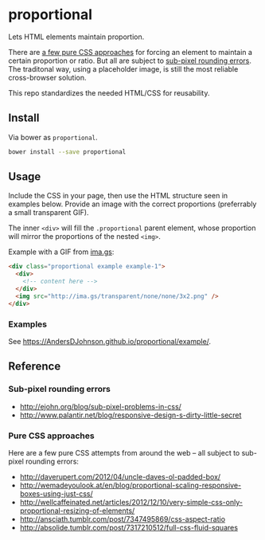 proportional
============

Lets HTML elements maintain proportion.

There are [a few pure CSS approaches](#pure-css-approaches) for forcing an element to maintain a certain proportion or ratio.
But all are subject to [sub-pixel rounding errors](#sub-pixel-rounding-errors).
The traditonal way, using a placeholder image, is still the most reliable cross-browser solution.

This repo standardizes the needed HTML/CSS for reusability.


## Install

Via bower as `proportional`.

```sh
bower install --save proportional
```

## Usage

Include the CSS in your page, then use the HTML structure seen in examples below.
Provide an image with the correct proportions (preferrably a small transparent GIF).

The inner `<div>` will fill the `.proportional` parent element, whose proportion will
mirror the proportions of the nested `<img>`.

Example with a GIF from [ima.gs](ima.gs):

```html
<div class="proportional example example-1">
  <div>
    <!-- content here -->
  </div>
  <img src="http://ima.gs/transparent/none/none/3x2.png" />
</div>
```

### Examples

See https://AndersDJohnson.github.io/proportional/example/.


## Reference


### Sub-pixel rounding errors
* http://ejohn.org/blog/sub-pixel-problems-in-css/
* http://www.palantir.net/blog/responsive-design-s-dirty-little-secret

### Pure CSS approaches

Here are a few pure CSS attempts from around the web &ndash;
all subject to sub-pixel rounding errors:

* http://daverupert.com/2012/04/uncle-daves-ol-padded-box/
* http://wemadeyoulook.at/en/blog/proportional-scaling-responsive-boxes-using-just-css/
* http://wellcaffeinated.net/articles/2012/12/10/very-simple-css-only-proportional-resizing-of-elements/
* http://ansciath.tumblr.com/post/7347495869/css-aspect-ratio
* http://absolide.tumblr.com/post/7317210512/full-css-fluid-squares


